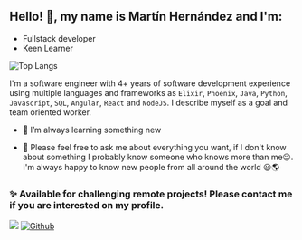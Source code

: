 ## Hello! 👋, my name is Martín Hernández and I'm:

  * Fullstack developer
  * Keen Learner

![Top Langs](https://github-readme-stats.vercel.app/api/top-langs/?username=martinjhm271&layout=compact&show_icons=true&theme=radical)

I'm a software engineer with 4+ years of software development experience using multiple languages and frameworks as `Elixir`, `Phoenix`, `Java`, `Python`, `Javascript`, `SQL`, `Angular`, `React` and `NodeJS`. I describe myself as a goal and team oriented worker.

- 🌱 I’m always learning something new

- 💬 Please feel free to ask me about everything you want, if I don't know about something I probably know someone who knows more than me😉. I'm always happy to know new people from all around the world 😃🌎

### ✨ Available for challenging remote projects! Please contact me if you are interested on my profile.

![](https://visitor-badge.laobi.icu/badge?page_id=martinjhm271.martinjhm271) [![Github](https://img.shields.io/github/followers/martinjhm271?label=Follow&style=social)](https://github.com/martinjhm271)
